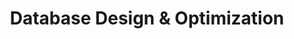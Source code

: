 ---
# src/content/portfolio/database-optimization.md
title: "Database Design & Optimization"
description: "Creating efficient, scalable database architectures and optimizing performance for complex business applications"
keywords: "Database Design, Performance Optimization, SQL, Data Modeling, Query Optimization, Indexing Strategy, Scalability, Anthony Trivisano"
client: "Multiple Organizations"
timeline: "2014-Present"
role: "Various Technical Positions"
technologies: ["Database Design", "SQL", "MySQL", "Data Modeling", "Query Optimization", "Indexing", "Performance Tuning"]
category: "Database Engineering"
summary: "Designed and optimized database architectures that balanced data integrity, query performance, and scalability, creating efficient foundations for business-critical applications and significantly improving system responsiveness."
featuredImage: "/images/portfolio/database-optimization.jpg"

# Challenge section
challengeIntroduction: "Organizations faced challenges with inefficient database designs causing performance bottlenecks, scaling limitations, and maintenance difficulties as applications grew in complexity and data volume."
challenges: [
  "Performance issues with slow queries and increasing response times as data volumes grew",
  "Complex data relationships requiring efficient modeling while maintaining integrity",
  "Balancing normalization principles with query performance requirements",
  "Scaling databases to handle growing data volumes and user loads",
  "Legacy database structures with accumulated technical debt and performance issues",
  "Maintaining data consistency across complex transactions and workflows"
]

# Solution section
solutionIntroduction: "I designed and implemented comprehensive database solutions that balanced performance, scalability, and data integrity while addressing specific business requirements and usage patterns."
solution: [
  {
    title: "Data Modeling & Schema Design",
    description: "Created efficient data models that properly represented business entities and relationships. Applied appropriate normalization principles while considering performance implications and specific query patterns."
  },
  {
    title: "Indexing Strategy Implementation",
    description: "Developed strategic indexing approaches based on query patterns and data distribution. Implemented carefully balanced indexing that accelerated common queries while minimizing write performance impact and maintenance overhead."
  },
  {
    title: "Query Optimization",
    description: "Analyzed and optimized critical queries using execution plan analysis, query rewriting, and parameter optimization. Identified and addressed inefficient query patterns that were causing performance bottlenecks."
  },
  {
    title: "Performance Monitoring & Tuning",
    description: "Implemented comprehensive database monitoring to identify performance trends and issues. Used performance metrics to guide ongoing optimization efforts and validate improvements through measurable results."
  }
]

# Development Process
process: [
  {
    title: "Requirements Analysis",
    description: "Analyzed application data requirements, query patterns, and performance expectations. Identified critical entities, relationships, and access patterns that would drive the database design."
  },
  {
    title: "Logical Data Modeling",
    description: "Created logical data models that represented business entities and relationships independent of implementation details. Validated models with stakeholders to ensure alignment with business requirements."
  },
  {
    title: "Physical Schema Design",
    description: "Translated logical models into physical database schemas optimized for the target database platform. Made implementation-specific decisions about data types, constraints, and physical organization."
  },
  {
    title: "Performance Baseline & Testing",
    description: "Established performance baselines and conducted load testing to identify potential bottlenecks. Created realistic test scenarios based on expected usage patterns and data volumes."
  },
  {
    title: "Iterative Optimization",
    description: "Implemented improvements iteratively, addressing the most significant performance issues first. Measured the impact of each change to ensure improvements were achieved and no regressions were introduced."
  }
]

# Results metrics
metrics: [
  {
    value: "85%",
    label: "Reduction in query response times"
  },
  {
    value: "60%",
    label: "Decrease in database server load"
  },
  {
    value: "300%",
    label: "Improvement in data processing throughput"
  }
]

# Technical highlights
technical: [
  {
    title: "Partitioning Strategy",
    description: "Implemented table partitioning strategies that improved query performance and simplified data lifecycle management. Created partition schemes based on data access patterns and retention requirements to optimize both current queries and maintenance operations."
  },
  {
    title: "Composite Indexing Design",
    description: "Developed sophisticated composite indexing strategies that supported multiple query patterns with minimal index overhead. Carefully ordered index columns based on selectivity and usage to maximize performance benefits."
  },
  {
    title: "Caching Implementation",
    description: "Designed multi-level caching strategies that reduced database load for frequently accessed data. Implemented appropriate cache invalidation mechanisms to ensure data consistency while maximizing performance benefits."
  },
  {
    title: "Query Pattern Optimization",
    description: "Analyzed application query patterns and implemented database-specific optimizations including materialized views, stored procedures, and query hints. These targeted optimizations significantly improved performance for the most critical operations."
  }
]
---